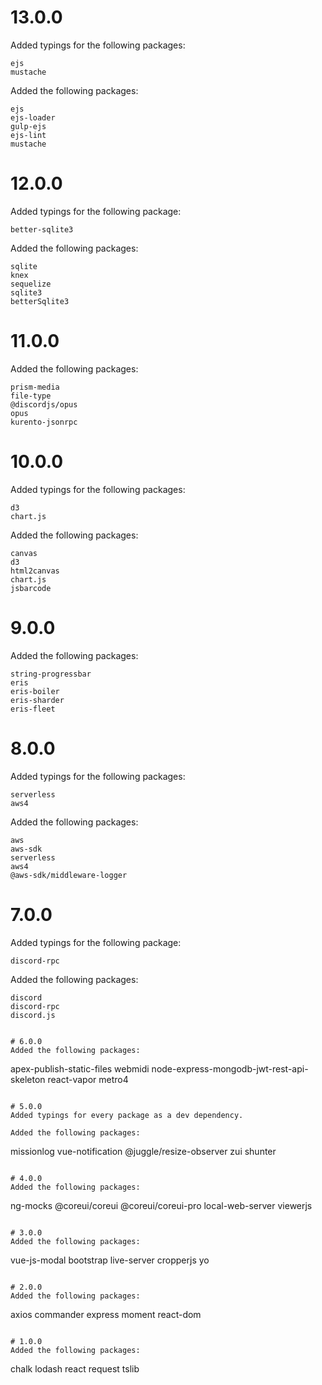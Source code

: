 # 13.0.0
Added typings for the following packages:
```
ejs
mustache
```

Added the following packages:
```
ejs
ejs-loader
gulp-ejs
ejs-lint
mustache
```

# 12.0.0
Added typings for the following package:
```
better-sqlite3
```

Added the following packages:
```
sqlite
knex
sequelize
sqlite3
betterSqlite3
```

# 11.0.0
Added the following packages:
```
prism-media
file-type
@discordjs/opus
opus
kurento-jsonrpc
```

# 10.0.0
Added typings for the following packages:
```
d3
chart.js
```

Added the following packages:
```
canvas
d3
html2canvas
chart.js
jsbarcode
```

# 9.0.0
Added the following packages:
```
string-progressbar
eris
eris-boiler
eris-sharder
eris-fleet
```

# 8.0.0
Added typings for the following packages:
```
serverless
aws4
```

Added the following packages:
```
aws
aws-sdk
serverless
aws4
@aws-sdk/middleware-logger
```

# 7.0.0
Added typings for the following package:
```
discord-rpc
```

Added the following packages:
```
discord
discord-rpc
discord.js


# 6.0.0
Added the following packages:
```
apex-publish-static-files
webmidi
node-express-mongodb-jwt-rest-api-skeleton
react-vapor
metro4
```

# 5.0.0
Added typings for every package as a dev dependency.

Added the following packages:
```
missionlog
vue-notification
@juggle/resize-observer
zui
shunter
```

# 4.0.0
Added the following packages:
```
ng-mocks
@coreui/coreui
@coreui/coreui-pro
local-web-server
viewerjs
```

# 3.0.0
Added the following packages:
```
vue-js-modal
bootstrap
live-server
cropperjs
yo
```

# 2.0.0
Added the following packages:
```
axios
commander
express
moment
react-dom
```

# 1.0.0
Added the following packages:

```
chalk
lodash
react
request
tslib
```